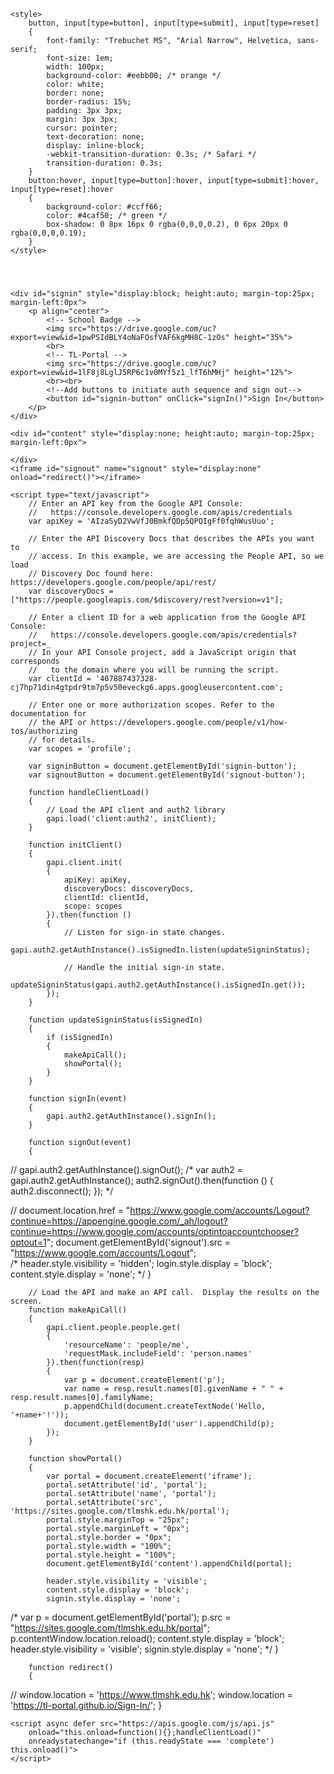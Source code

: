 <html>
<head>
    <title>TL-Portal</title>
    <meta charset='utf-8' />

	<style>    
		button, input[type=button], input[type=submit], input[type=reset]
		{
			font-family: "Trebuchet MS", "Arial Narrow", Helvetica, sans-serif;
			font-size: 1em;
			width: 100px;
			background-color: #eebb00; /* orange */
			color: white;
			border: none;
			border-radius: 15%;
			padding: 3px 3px;
			margin: 3px 3px;
			cursor: pointer;
			text-decoration: none;
			display: inline-block;
			-webkit-transition-duration: 0.3s; /* Safari */
			transition-duration: 0.3s;
		}
		button:hover, input[type=button]:hover, input[type=submit]:hover, input[type=reset]:hover
		{
			background-color: #ccff66;
			color: #4caf50; /* green */
			box-shadow: 0 8px 16px 0 rgba(0,0,0,0.2), 0 6px 20px 0 rgba(0,0,0,0.19);
		}
	</style>

</head>
<body>
	<div id="header" style="visibility:hidden; height:25px; margin-top:0px; margin-left:0px">
        <table width="100%" border="0">
            <tr>
                <td width="44%" align="right">
                	<font face="Arial" size="2">
                        <div id="user"></div>
					</font>
                </td>
                <td width="12%" align="center">
                	<a href="https://sites.google.com/tlmshk.edu.hk/portal" border="0" alt="TL-Portal" target="portal">
                    	<img src="https://drive.google.com/uc?export=view&id=1lF8j8LglJ5RP6c1v0MYf5z1_lfT6hMHj" width="188" height="40">
					</a>
				</td>
                <td width="44%">
                    <button id="signout-button" onClick="signOut()">Sign Out</button>
                </td>
            </tr>
        </table>
	</div>
	
    <div id="signin" style="display:block; height:auto; margin-top:25px; margin-left:0px">
        <p align="center">
        	<!-- School Badge -->
            <img src="https://drive.google.com/uc?export=view&id=1pwPSIdBLY4oNaFOsfVAF6kgMH8C-1zOs" height="35%">
            <br>
        	<!-- TL-Portal -->
        	<img src="https://drive.google.com/uc?export=view&id=1lF8j8LglJ5RP6c1v0MYf5z1_lfT6hMHj" height="12%">
            <br><br>
            <!--Add buttons to initiate auth sequence and sign out-->
            <button id="signin-button" onClick="signIn()">Sign In</button>
        </p>
	</div>
    
    <div id="content" style="display:none; height:auto; margin-top:25px; margin-left:0px">
<!--	
        <iframe 
        	id="portal" 
            name="portal" 
            title="TL-Portal" 
            style="border:0px; width:100%; height:100%; margin-top:0px; margin-left:0px">
        </iframe>
-->    
	</div>
    <iframe id="signout" name="signout" style="display:none" onload="redirect()"></iframe>
    
    <script type="text/javascript">
		// Enter an API key from the Google API Console:
		//   https://console.developers.google.com/apis/credentials
		var apiKey = 'AIzaSyD2VwVfJ0BmkfQDp5QPQIgFf0fqhWusUuo';
		
		// Enter the API Discovery Docs that describes the APIs you want to
		// access. In this example, we are accessing the People API, so we load
		// Discovery Doc found here: https://developers.google.com/people/api/rest/
		var discoveryDocs = ["https://people.googleapis.com/$discovery/rest?version=v1"];
		
		// Enter a client ID for a web application from the Google API Console:
		//   https://console.developers.google.com/apis/credentials?project=_
		// In your API Console project, add a JavaScript origin that corresponds
		//   to the domain where you will be running the script.
		var clientId = '407887437328-cj7hp71din4gtpdr9tm7p5v50eveckg6.apps.googleusercontent.com';
		
		// Enter one or more authorization scopes. Refer to the documentation for
		// the API or https://developers.google.com/people/v1/how-tos/authorizing
		// for details.
		var scopes = 'profile';
		
		var signinButton = document.getElementById('signin-button');
		var signoutButton = document.getElementById('signout-button');
		
		function handleClientLoad() 
		{
			// Load the API client and auth2 library
			gapi.load('client:auth2', initClient);
		}
		
		function initClient() 
		{
			gapi.client.init(
			{
				apiKey: apiKey,
				discoveryDocs: discoveryDocs,
				clientId: clientId,
				scope: scopes
			}).then(function () 
			{
				// Listen for sign-in state changes.
				gapi.auth2.getAuthInstance().isSignedIn.listen(updateSigninStatus);
				
				// Handle the initial sign-in state.
				updateSigninStatus(gapi.auth2.getAuthInstance().isSignedIn.get());
			});
		}
		
		function updateSigninStatus(isSignedIn) 
		{
			if (isSignedIn) 
			{
				makeApiCall();
				showPortal();
			} 
		}
		
		function signIn(event) 
		{
			gapi.auth2.getAuthInstance().signIn();
		}
		
		function signOut(event) 
		{	
//			gapi.auth2.getAuthInstance().signOut();
/*
			var auth2 = gapi.auth2.getAuthInstance();
			auth2.signOut().then(function ()
			{
				auth2.disconnect();
			});
*/

//			document.location.href = "https://www.google.com/accounts/Logout?continue=https://appengine.google.com/_ah/logout?continue=https://www.google.com/accounts/optintoaccountchooser?optout=1";
			document.getElementById('signout').src = "https://www.google.com/accounts/Logout";			
/*
			header.style.visibility = 'hidden';
			login.style.display = 'block';
			content.style.display = 'none';	
*/
		}

		// Load the API and make an API call.  Display the results on the screen.
		function makeApiCall() 
		{
			gapi.client.people.people.get(
			{
				'resourceName': 'people/me',
				'requestMask.includeField': 'person.names'
			}).then(function(resp) 
			{
				var p = document.createElement('p');
				var name = resp.result.names[0].givenName + " " + resp.result.names[0].familyName;
				p.appendChild(document.createTextNode('Hello, '+name+'!'));
				document.getElementById('user').appendChild(p);
			});
		}
		
		function showPortal() 
		{
			var portal = document.createElement('iframe');
			portal.setAttribute('id', 'portal');
			portal.setAttribute('name', 'portal');
			portal.setAttribute('src', 'https://sites.google.com/tlmshk.edu.hk/portal');
			portal.style.marginTop = "25px";
			portal.style.marginLeft = "0px";
			portal.style.border = "0px";
			portal.style.width = "100%";
			portal.style.height = "100%";
			document.getElementById('content').appendChild(portal);

			header.style.visibility = 'visible';
			content.style.display = 'block';
			signin.style.display = 'none';

/*
			var p = document.getElementById('portal');
			p.src = "https://sites.google.com/tlmshk.edu.hk/portal";
			p.contentWindow.location.reload();
			content.style.display = 'block';
			header.style.visibility = 'visible';
			signin.style.display = 'none';
*/
		}
		
		function redirect()
		{
//			window.location = 'https://www.tlmshk.edu.hk';
			window.location = 'https://tl-portal.github.io/Sign-In/';
		}
	</script>
    
    <script async defer src="https://apis.google.com/js/api.js" 
        onload="this.onload=function(){};handleClientLoad()" 
        onreadystatechange="if (this.readyState === 'complete') this.onload()">
    </script>
</body>
</html>

